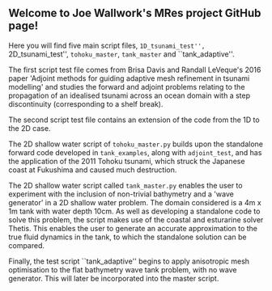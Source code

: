 ## Welcome to Joe Wallwork's MRes project GitHub page!

Here you will find five main script files, ``1D_tsunami_test'',
``2D_tsunami_test'', ``tohoku_master``, ``tank_master`` and ``tank_adaptive''.

The first script test file comes from Brisa Davis and Randall LeVeque's 2016
paper 'Adjoint methods for guiding adaptive mesh refinement in tsunami
modelling' and studies the forward and adjoint problems relating to the
propagation of an idealised tsunami across an ocean domain with a step
discontinuity (corresponding to a shelf break).

The second script test file contains an extension of the code from the 1D
to the 2D case.

The 2D shallow water script of ``tohoku_master.py`` builds upon
the standalone forward code developed in ``tank_examples``, along with
``adjoint_test``, and has the application of the 2011 Tohoku tsunami, which
struck the Japanese coast at Fukushima and caused much destruction.


The 2D shallow water script called ``tank_master.py`` enables the user to
experiment with the inclusion of non-trivial bathymetry and a 'wave generator'
in a 2D shallow water problem. The domain considered is a 4m x 1m tank with
water depth 10cm. As well as developing a standalone code to solve this problem,
the script makes use of the coastal and esturarine solver Thetis. This enables
the user to generate an accurate approximation to the true fluid dynamics in
the tank, to which the standalone solution can be compared.

Finally, the test script ``tank_adaptive'' begins to apply anisotropic mesh
optimisation to the flat bathymetry wave tank problem, with no wave generator.
This will later be incorporated into the master script.
